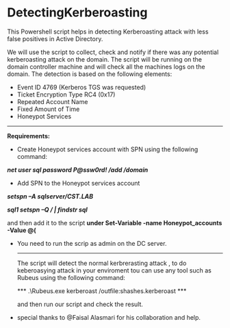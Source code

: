 # DetectingKerberoasting
This Powershell script helps in detecting Kerberoasting attack with less false positives in Active Directory.

We will use the script to collect, check and notify if there was any potential kerberoasting attack on the domain. The script will be running on the domain controller machine and will check all the machines logs on the domain. The detection is based on the following elements: 

   * Event ID 4769 (Kerberos TGS was requested) 
   * Ticket Encryption Type RC4 (0x17)
   * Repeated Account Name 
   * Fixed Amount of Time
   * Honeypot Services  
   
   
   
   _________
   
   
  **Requirements:** 
* Create Honeypot services account with SPN using the following command:

***net user sql password P@ssw0rd! /add /domain*** 

* Add SPN to the  Honeypot services account 

***setspn –A sqlserver/CST.LAB***

***sql1 setspn –Q */* | findstr sql***

and then add it to the script **under Set-Variable -name Honeypot_accounts -Value @(**


* You need to run the scrip as admin on the DC server. 

   _________
   
   The script will detect the normal kerbrerasting attack , to do keberoasying attack in your enviroment tou can use any tool such as Rubeus using the following command: 
   
   
   ***  .\Rubeus.exe kerberoast /outfile:shashes.kerberoast ***
   
   
   and then run our script and check the result. 
   

* special thanks to @Faisal Alasmari for  his collaboration and help. 


